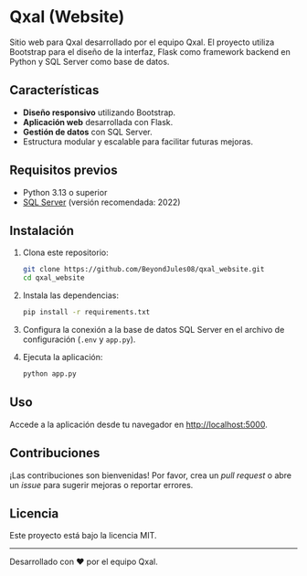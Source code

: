 # Qxal (Website)

Sitio web para Qxal desarrollado por el equipo Qxal. El proyecto utiliza Bootstrap para el diseño de la interfaz, Flask como framework backend en Python y SQL Server como base de datos.

## Características

- **Diseño responsivo** utilizando Bootstrap.
- **Aplicación web** desarrollada con Flask.
- **Gestión de datos** con SQL Server.
- Estructura modular y escalable para facilitar futuras mejoras.

## Requisitos previos

- Python 3.13 o superior
- [SQL Server](https://www.microsoft.com/es-es/sql-server/sql-server-downloads ) (versión recomendada: 2022)

## Instalación

1. Clona este repositorio:
   ```bash
   git clone https://github.com/BeyondJules08/qxal_website.git
   cd qxal_website
   ```

2. Instala las dependencias:
   ```bash
   pip install -r requirements.txt
   ```

3. Configura la conexión a la base de datos SQL Server en el archivo de configuración (`.env` y `app.py`).

4. Ejecuta la aplicación:
   ```bash
   python app.py
   ```

## Uso

Accede a la aplicación desde tu navegador en [http://localhost:5000](http://localhost:5000).

## Contribuciones

¡Las contribuciones son bienvenidas! Por favor, crea un *pull request* o abre un *issue* para sugerir mejoras o reportar errores.

## Licencia

Este proyecto está bajo la licencia MIT.

---

Desarrollado con ❤️ por el equipo Qxal.
